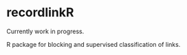 # recordlinkR 

Currently work in progress. 


R package for blocking and supervised classification of links. 


